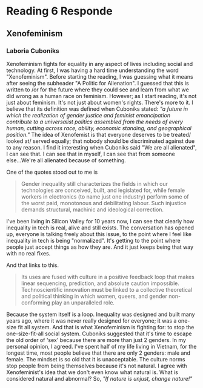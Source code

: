 # Reading 6 Responde 
## Xenofeminism
### Laboria Cuboniks

Xenofeminism fights for equality in any aspect of lives including social and technology. At first, I was having a hard time understanding the word "Xenofeminism". Before starting the reading, I was guessing what it means after seeing the subheader "A Politic for Alienation". I guessed that this is written to /or for the future where they could see and learn from what we did wrong as a human race on feminism. However; as I start reading, it's not just about feminism. It's not just about women's rights. There's more to it. I believe that its definition was defined when Cuboniks stated: *"a future in which the realization of gender justice and feminist emancipation contribute to a universalist politics assembled from the needs of every human, cutting across race, ability, economic standing, and geographical position."* The idea of Xenofemist is that everyone deserves to be treated/ looked at/ served equally; that nobody should be discriminated against due to any reason. I find it interesting when Cuboniks said "We are all alienated", I can see that. I can see that in myself, I can see that from someone else...We're all alienated because of something.

One of the quotes stood out to me is

>Gender inequality still characterizes the fields in which our technologies are conceived, built, and legislated for, while female workers in electronics (to name just one industry) perform some of the worst paid, monotonous and debilitating labour. Such injustice demands structural, machinic and ideological correction.

I've been living in Silicon Valley for 10 years now, I can see that clearly how inequality in tech is real, alive and still exists. The conversation has opened up, everyone is talking freely about this issue, to the point where I feel like inequality in tech is being "normalized". It's getting to the point where people just accept things as how they are. And it just keeps being that way with no real fixes.

And that links to this.

>Its uses are fused with culture in a positive feedback loop that makes linear sequencing, prediction, and absolute caution impossible. Technoscientific innovation must be linked to a collective theoretical and political thinking in which women, queers, and gender non-conforming play an unparalleled role.

Because the system itself is a loop. Inequality was designed and built many years ago, where it was never really designed for everyone; it was a one-size fit all system. And that is what Xenofeminism is fighting for: to stop the one-size-fit-all social system. Cuboniks suggested that it's time to escape the old order of 'sex' because there are more than just 2 genders. In my personal opinion, I agreed. I've spent half of my life living in Vietnam, for the longest time, most people believe that there are only 2 genders: male and female. The mindset is so old that it is unacceptable. The culture norms stop people from being themselves because it's not natural. I agree with Xenofeminist's idea that we don't even know what natural is. What is considered natural and abnormal? So, *"If nature is unjust, change nature!"*
